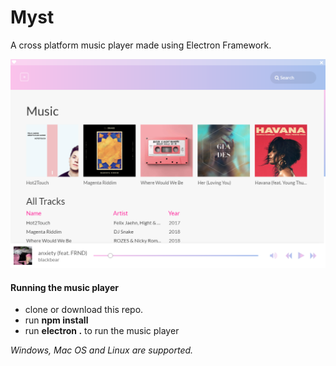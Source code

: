 # Myst
A cross platform music player made using Electron Framework.

![Preview](./preview.png)

#### Running the music player
* clone or download this repo.
* run **npm install**
* run **electron .** to run the music player

_Windows, Mac OS and Linux are supported._
